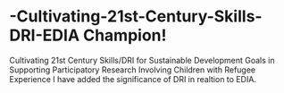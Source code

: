 # -Cultivating-21st-Century-Skills-DRI-EDIA Champion!
Cultivating 21st Century Skills/DRI for Sustainable Development Goals in Supporting Participatory Research Involving Children with Refugee Experience
I have added the significance of DRI in realtion to EDIA. 
